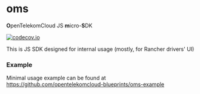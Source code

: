 # oms
**O**penTelekomCloud JS **m**icro-**S**DK

[![codecov.io](https://codecov.io/github/opentelekomcloud/oms/coverage.svg?branch=master)](https://codecov.io/github/opentelekomcloud/oms?branch=master)

This is JS SDK designed for internal usage (mostly, for Rancher drivers' UI)

### Example
Minimal usage example can be found at https://github.com/opentelekomcloud-blueprints/oms-example
